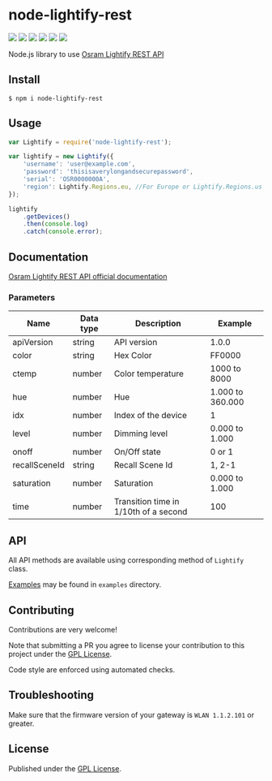 # node-lightify-rest
[![](https://img.shields.io/npm/dt/node-lightify-rest.svg?maxAge=2592000)](https://www.npmjs.com/package/node-lightify-rest) [![](https://img.shields.io/npm/v/node-lightify-rest.svg?maxAge=2592000)](https://www.npmjs.com/package/node-lightify-rest) [![](https://www.versioneye.com/user/projects/579f48ef72d75c0039f7a287/badge.svg)](https://www.versioneye.com/user/projects/579f48ef72d75c0039f7a287) [![](https://img.shields.io/travis/maxcanna/node-lightify-rest.svg?maxAge=2592000)](https://travis-ci.org/maxcanna/node-lightify-rest/) [![](https://img.shields.io/codeclimate/github/maxcanna/node-lightify-rest.svg?maxAge=2592000)](https://codeclimate.com/github/maxcanna/node-lightify-rest) [![](https://img.shields.io/npm/l/node-lightify-rest.svg?maxAge=2592000)](https://github.com/maxcanna/node-lightify-rest/blob/master/LICENSE)

Node.js library to use [Osram Lightify REST API](https://eu.lightify-api.org/lightify/)

## Install

``$ npm i node-lightify-rest``

## Usage

```javascript
var Lightify = require('node-lightify-rest');

var lightify = new Lightify({
    'username': 'user@example.com',
    'password': 'thisisaverylongandsecurepassword',
    'serial': 'OSR0000000A',
    'region': Lightify.Regions.eu, //For Europe or Lightify.Regions.us for US, CA, AUS
});

lightify
    .getDevices()
    .then(console.log)
    .catch(console.error);
```

## Documentation
[Osram Lightify REST API official documentation](https://eu.lightify-api.org/lightify/)

### Parameters
| Name | Data type | Description | Example
|------|-----------|-------------|--------|
| apiVersion | string | API version | 1.0.0 |
| color | string | Hex Color | FF0000 |
| ctemp | number | Color temperature | 1000 to 8000 |
| hue | number | Hue | 1.000 to 360.000 |
| idx | number | Index of the device | 1 |
| level | number | Dimming level | 0.000 to 1.000 |
| onoff | number | On/Off state | 0 or 1 |
| recallSceneId | string | Recall Scene Id | 1, 2-1 |
| saturation | number | Saturation | 0.000 to 1.000 |
| time | number | Transition time in 1/10th of a second | 100 |

## API
All API methods are available using corresponding method of `Lightify` class.

[Examples](https://github.com/maxcanna/node-lightify-rest/tree/master/examples) may be found in `examples` directory.

## Contributing
Contributions are very welcome!

Note that submitting a PR you agree to license your contribution to this project under the [GPL License](https://github.com/maxcanna/node-lightify-rest/blob/master/LICENSE).

Code style are enforced using automated checks.

## Troubleshooting
Make sure that the firmware version of your gateway is `WLAN 1.1.2.101` or greater.

## License

Published under the [GPL License](https://github.com/maxcanna/node-lightify-rest/blob/master/LICENSE).
